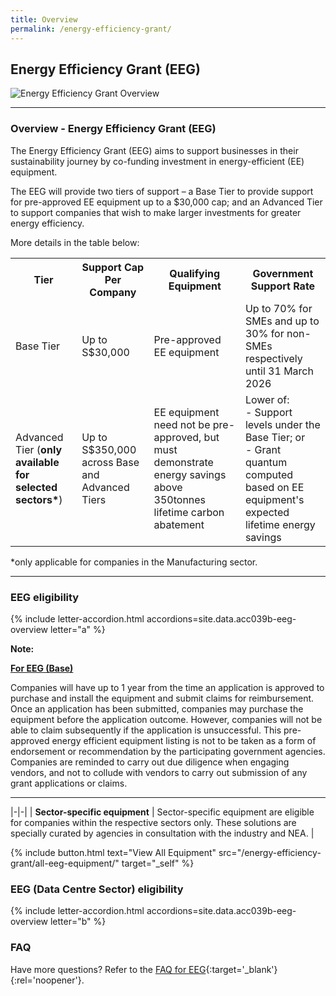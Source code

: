 ```yaml
---
title: Overview
permalink: /energy-efficiency-grant/
---
```


## Energy Efficiency Grant (EEG)

![Energy Efficiency Grant Overview](/images/grow/eeg/eeg_overview_banner.jpg)

---

### Overview - Energy Efficiency Grant (EEG)

The Energy Efficiency Grant (EEG) aims to support businesses in their sustainability journey by co-funding investment in energy-efficient (EE) equipment.
 
The EEG will provide two tiers of support – a Base Tier to provide support for pre-approved EE equipment up to a $30,000 cap; and an Advanced Tier to support companies that wish to make larger investments for greater energy efficiency.

More details in the table below:

<table>
  <tr>
    <th>Tier</th>
    <th>Support Cap Per Company</th>
    <th>Qualifying Equipment</th>
    <th>Government Support Rate</th>
  </tr>
  <tr>
    <td>Base Tier</td>
    <td>Up to S$30,000</td>
    <td>Pre-approved EE equipment</td>
    <td>Up to 70% for SMEs and up to 30% for non-SMEs respectively until 31 March 2026</td>
  </tr>
  <tr>
    <td>Advanced Tier (<b>only available for selected sectors*</b>)</td>
    <td>Up to S$350,000 across Base and Advanced Tiers</td>
    <td>EE equipment need not be pre-approved, but must demonstrate energy savings above 350tonnes lifetime carbon abatement</td>
    <td>Lower of:<br>
    - Support levels under the Base Tier; or<br>
    - Grant quantum computed based on EE equipment's expected lifetime energy savings</td>
  </tr>
</table>
*only applicable for companies in the Manufacturing sector.

----

<a name='eeg-eligibility'></a>

### EEG eligibility

{% include letter-accordion.html accordions=site.data.acc039b-eeg-overview letter="a" %}

**Note:**

<u><b>For EEG (Base)</b></u> 

Companies will have up to 1 year from the time an application is approved to purchase and install the equipment and submit claims for reimbursement. Once an application has been submitted, companies may purchase the equipment before the application outcome. However, companies will not be able to claim subsequently if the application is unsuccessful. This pre-approved energy efficient equipment listing is not to be taken as a form of endorsement or recommendation by the participating government agencies. Companies are reminded to carry out due diligence when engaging vendors, and not to collude with vendors to carry out submission of any grant applications or claims.

----
<a name='type-of-eeg-soln'></a>

|-|-|
| **Sector-specific equipment** | Sector-specific equipment are eligible for companies within the respective sectors only. These solutions are specially curated by agencies in consultation with the industry and NEA. |

{% include button.html text="View All Equipment" src="/energy-efficiency-grant/all-eeg-equipment/" target="_self" %}

<a name='eeg-data-centre'></a>

### EEG (Data Centre Sector) eligibility

{% include letter-accordion.html accordions=site.data.acc039b-eeg-overview letter="b" %}

<a name='eeg-faq'></a>

### FAQ

Have more questions? Refer to the [FAQ for EEG](/business-grants-portal-faq/eeg/){:target='_blank'}{:rel='noopener'}.


<script src="/jquery/jquery.min.js"></script>
<script src="/jquery/bp-menu-new-tab.js"></script>
<script src="/jquery/resize-tables.js"></script>


